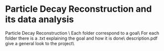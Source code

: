 # Particle Decay Reconstruction and its data analysis
Particle Decay Reconstruction \\
Each folder correspond to a goal\\
For each folder there is a .txt explaining the goal and how it is done\\
description.pdf give a general look to the project\\
